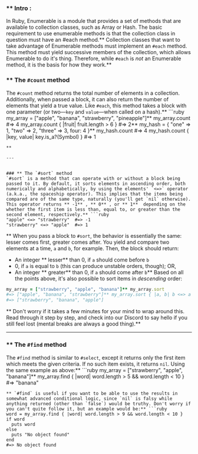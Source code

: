 ### ** Intro :
>
In Ruby, Enumerable is a module that provides a set of methods that are available to collection classes, such as Array or Hash. The basic requirement to use enumerable methods is that the collection class in question must have an #each method.** Collection classes that want to take advantage of Enumerable methods must implement an `#each` method. This method must yield successive members of the collection, which allows Enumerable to do it's thing. Therefore, while `#each` is *not* an Enumerable method, it is the basis for how they work.** 
### ** The `#count` method
The `#count` method returns the total number of elements in a collection. Additionally, when passed a block, it can also return the number of elements that yield a true value. Like `#each`, this method takes a block with one parameter (or two&mdash;`key` and `value`&mdash;when called on a hash).** ```ruby
my_array = ["apple", "banana", "strawberry", "pineapple"]** my_array.count                                    #=> 4
my_array.count { |fruit| fruit.length > 6 }       #=> 2** my_hash = { "one" => 1, "two" => 2, "three" => 3, four: 4 }** my_hash.count                                     #=> 4
my_hash.count { |key, value| key.is_a?(Symbol) }  #=> 1
```
** 

---


### ** The `#sort` method
`#sort` is a method that can operate with or without a block being passed to it. By default, it sorts elements in ascending order, both numerically and alphabetically, by using the elements' `<=>` operator (a.k.a., the spaceship operator). This implies that the items being compared are of the same type, naturally (you'll get `nil` otherwise). This operator returns ** -1** , ** 0** , or ** 1**  depending on the whether the first item is less than, equal to, or greater than the second element, respectively.** ```ruby
"apple" <=> "strawberry"  #=> -1
"strawberry" <=> "apple"  #=> 1
```
** When you pass a block to `#sort`, the behavior is essentially the same: lesser comes first, greater comes after. You yield and compare two elements at a time, `a` and `b`, for example. Then, the block should return:
* An integer ** lesser**  than 0, if `a` should come before `b`
* 0, if `a` is equal to `b` (this can produce unstable orders, though); OR,
* An integer ** greater**  than 0, if `a` should come after `b`** Based on all the points above, it's also possible to sort items in *descending* order:
```ruby
my_array = ["strawberry", "apple", "banana"]** my_array.sort
#=> ["apple", "banana", "strawberry"]** my_array.sort { |a, b| b <=> a }
#=> ["strawberry", "banana", "apple"]
```
** Don't worry if it takes a few minutes for your mind to wrap around this. Read through it step by step, and check into our Discord to say hello if you still feel lost (mental breaks are always a good thing).** 

---


### ** The `#find` method
The `#find` method is similar to `#select`, except it returns only the first item which meets the given criteria. If no such item exists, it returns `nil`. Using the same example as above:** ```ruby
my_array = ["strawberry", "apple", "banana"]** my_array.find { |word| word.length > 5 && word.length < 10 }
#=> "banana"
```
** `#find` is useful if you want to be able to use the results in somewhat advanced conditional logic, since `nil` is falsy while anything returned (other than `false`) would be truthy. Don't worry if you can't quite follow it, but an example would be:** ```ruby
word = my_array.find { |word| word.length > 9 && word.length < 10 }
if word
  puts word
else
  puts "No object found"
end
#=> No object found
```
